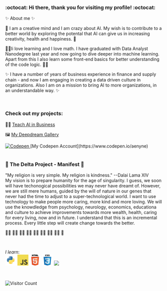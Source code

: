 ### :octocat: Hi there, thank you for visiting my profile! :octocat:

✨ About me ✨  

:small_red_triangle: I am a creative mind and I am crazy about AI. My wish is to contribute to a better world by exploring the potental that AI can give us in increasing creativity, health and happiness. :small_red_triangle: 

:woman_student:Ii love learning and I love math. I have graduated with Data Analyst Nanodegree last year and now going to dive deeper into machine learning. Apart from this I also learn some front-end basics for better understanding of the code logic. :woman_student:

✨ I have a number of years of business experience in finance and supply chain - and now I am engaging in creating a data driven culture in organizations. Also I am on a mission to bring AI to more organizations, in an understandable way. ✨ 

<br>

### Check out my projects:

:woman_student: [Teach AI in Business](https://github.com/aenyne/teach-AI-in-business)

:framed_picture: [My Deepdream Gallery](https://deepdreamgenerator.com/u/aen/account)  

<a href="https://www.codepen.io/aenyne">
  <img align="top-right" alt="Codepen" width="22px" src="https://cdn.jsdelivr.net/npm/simple-icons@v3/icons/codepen.svg" />
</a> 
[My Codepen Account](https://www.codepen.io/aenyne)  

<br>

<br>

### :small_red_triangle: The Delta Project - Manifest :small_red_triangle:
"My religion is very simple. My religion is kindness." --Dalai Lama XIV   
My vision is to prepare humanity for the age of singularity. I guess, we soon will have techonogical possibilities we may never have dreamt of. However, we are still mere humans, guided by the will of nature in our genes that never had the time to adjust to a super-technological world. I want to use technology to make people more caring, more kind and more loving. We will use the knowdledge from psychology, neurology, economics, educationa and culture to achieve improvements towards more wealth, health, caring for every living, now and in future. I understand that this is an incremental process. Every little step will create change towards the better.

:woman_health_worker: :farmer: :woman_teacher: :astronaut: :woman_mechanic: :man_office_worker: :artist: :woman_firefighter:  	:breast_feeding:

<br>

*I learn*:
<br>
<code><img height="35" src="https://raw.githubusercontent.com/github/explore/80688e429a7d4ef2fca1e82350fe8e3517d3494d/topics/python/python.png"></code>
<code><img height="35" src="https://raw.githubusercontent.com/github/explore/80688e429a7d4ef2fca1e82350fe8e3517d3494d/topics/javascript/javascript.png"></code>
<code><img height="35" src="https://raw.githubusercontent.com/github/explore/80688e429a7d4ef2fca1e82350fe8e3517d3494d/topics/html/html.png"></code>
<code><img height="35" src="https://raw.githubusercontent.com/github/explore/5c058a388828bb5fde0bcafd4bc867b5bb3f26f3/topics/css/css.png"></code>
<code><img height="35" src="https://git-scm.com/images/logos/downloads/Git-Icon-1788C.png"></code>

<br>


![Visitor Count](https://profile-counter.glitch.me/{aenyne}/count.svg)

